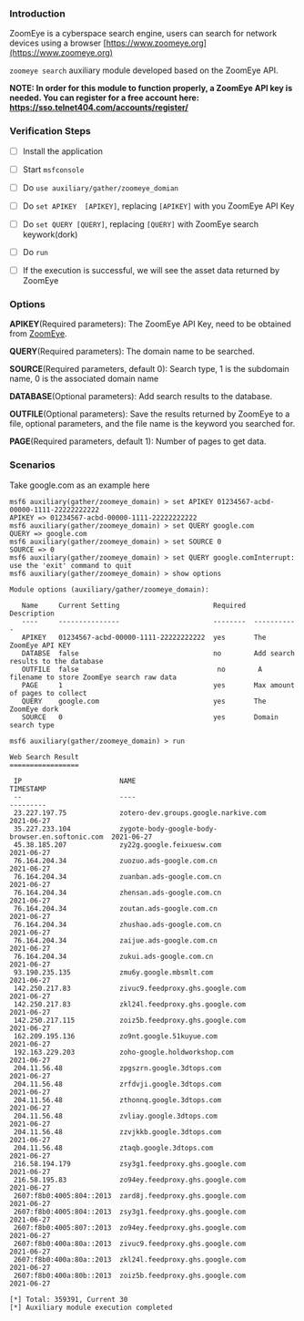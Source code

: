 ### Introduction
ZoomEye is a cyberspace search engine, users can search for network devices using a browser [https://www.zoomeye.org](https://www.zoomeye.org)

`zoomeye search` auxiliary module developed based on the ZoomEye API.

**NOTE: In order for this module to function properly, a ZoomEye API key is needed.
You can register for a free account here: https://sso.telnet404.com/accounts/register/**


### Verification Steps
- [ ] Install the application
- [ ] Start `msfconsole`
- [ ] Do `use auxiliary/gather/zoomeye_domian`
- [ ] Do `set APIKEY  [APIKEY]`, replacing `[APIKEY]` with you ZoomEye API Key
- [ ] Do `set QUERY [QUERY]`, replacing `[QUERY]`  with ZoomEye search keywork(dork)
- [ ] Do `run`
- [ ] If the execution is successful, we will see the asset data returned by ZoomEye


### Options

**APIKEY**(Required parameters): The ZoomEye API Key, need to be obtained from [ZoomEye](https://www.zoomeye.org).

**QUERY**(Required parameters): The domain name to be searched.

**SOURCE**(Required parameters, default 0): Search type, 1 is the subdomain name, 0 is the associated domain name

**DATABASE**(Optional parameters): Add search results to the database.

**OUTFILE**(Optional parameters): Save the results returned by ZoomEye to a file, optional parameters, and the file name is the keyword you searched for.

**PAGE**(Required parameters, default 1): Number of pages to get data.


### Scenarios
Take google.com as an example here
```
msf6 auxiliary(gather/zoomeye_domain) > set APIKEY 01234567-acbd-00000-1111-22222222222
APIKEY => 01234567-acbd-00000-1111-22222222222
msf6 auxiliary(gather/zoomeye_domain) > set QUERY google.com
QUERY => google.com
msf6 auxiliary(gather/zoomeye_domain) > set SOURCE 0
SOURCE => 0
msf6 auxiliary(gather/zoomeye_domain) > set QUERY google.comInterrupt: use the 'exit' command to quit
msf6 auxiliary(gather/zoomeye_domain) > show options

Module options (auxiliary/gather/zoomeye_domain):

   Name     Current Setting                       Required  Description
   ----     ---------------                       --------  -----------
   APIKEY   01234567-acbd-00000-1111-22222222222  yes       The ZoomEye API KEY
   DATABSE  false                                 no        Add search results to the database
   OUTFILE  false                                  no        A filename to store ZoomEye search raw data
   PAGE     1                                     yes       Max amount of pages to collect
   QUERY    google.com                            yes       The ZoomEye dork
   SOURCE   0                                     yes       Domain search type

msf6 auxiliary(gather/zoomeye_domain) > run

Web Search Result
=================

 IP                        NAME                                             TIMESTAMP
 --                        ----                                             ---------
 23.227.197.75             zotero-dev.groups.google.narkive.com             2021-06-27
 35.227.233.104            zygote-body-google-body-browser.en.softonic.com  2021-06-27
 45.38.185.207             zy22g.google.feixuesw.com                        2021-06-27
 76.164.204.34             zuozuo.ads-google.com.cn                         2021-06-27
 76.164.204.34             zuanban.ads-google.com.cn                        2021-06-27
 76.164.204.34             zhensan.ads-google.com.cn                        2021-06-27
 76.164.204.34             zoutan.ads-google.com.cn                         2021-06-27
 76.164.204.34             zhushao.ads-google.com.cn                        2021-06-27
 76.164.204.34             zaijue.ads-google.com.cn                         2021-06-27
 76.164.204.34             zukui.ads-google.com.cn                          2021-06-27
 93.190.235.135            zmu6y.google.mbsmlt.com                          2021-06-27
 142.250.217.83            zivuc9.feedproxy.ghs.google.com                  2021-06-27
 142.250.217.83            zkl24l.feedproxy.ghs.google.com                  2021-06-27
 142.250.217.115           zoiz5b.feedproxy.ghs.google.com                  2021-06-27
 162.209.195.136           zo9nt.google.51kuyue.com                         2021-06-27
 192.163.229.203           zoho-google.holdworkshop.com                     2021-06-27
 204.11.56.48              zpgszrn.google.3dtops.com                        2021-06-27
 204.11.56.48              zrfdvji.google.3dtops.com                        2021-06-27
 204.11.56.48              zthonnq.google.3dtops.com                        2021-06-27
 204.11.56.48              zvliay.google.3dtops.com                         2021-06-27
 204.11.56.48              zzvjkkb.google.3dtops.com                        2021-06-27
 204.11.56.48              ztaqb.google.3dtops.com                          2021-06-27
 216.58.194.179            zsy3g1.feedproxy.ghs.google.com                  2021-06-27
 216.58.195.83             zo94ey.feedproxy.ghs.google.com                  2021-06-27
 2607:f8b0:4005:804::2013  zard8j.feedproxy.ghs.google.com                  2021-06-27
 2607:f8b0:4005:804::2013  zsy3g1.feedproxy.ghs.google.com                  2021-06-27
 2607:f8b0:4005:807::2013  zo94ey.feedproxy.ghs.google.com                  2021-06-27
 2607:f8b0:400a:80a::2013  zivuc9.feedproxy.ghs.google.com                  2021-06-27
 2607:f8b0:400a:80a::2013  zkl24l.feedproxy.ghs.google.com                  2021-06-27
 2607:f8b0:400a:80b::2013  zoiz5b.feedproxy.ghs.google.com                  2021-06-27

[*] Total: 359391, Current 30 
[*] Auxiliary module execution completed
```
